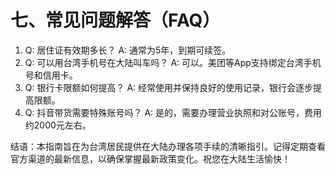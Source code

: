 # 七、常见问题解答（FAQ）

1. Q: 居住证有效期多长？ A: 通常为5年，到期可续签。
2. Q: 可以用台湾手机号在大陆叫车吗？ A: 可以。美团等App支持绑定台湾手机号和信用卡。
3. Q: 银行卡限额如何提高？ A: 经常使用并保持良好的使用记录，银行会逐步提高限额。
4. Q: 抖音带货需要特殊账号吗？ A: 是的，需要办理营业执照和对公账号，费用约2000元左右。

结语：本指南旨在为台湾居民提供在大陆办理各项手续的清晰指引。记得定期查看官方渠道的最新信息，以确保掌握最新政策变化。祝您在大陆生活愉快！